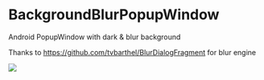 # BackgroundBlurPopupWindow
Android PopupWindow with dark & blur background

Thanks to https://github.com/tvbarthel/BlurDialogFragment for blur engine

![](https://github.com/BakerJQ/BackgroundBlurPopupWindow/blob/master/Screenshots/show.gif)
